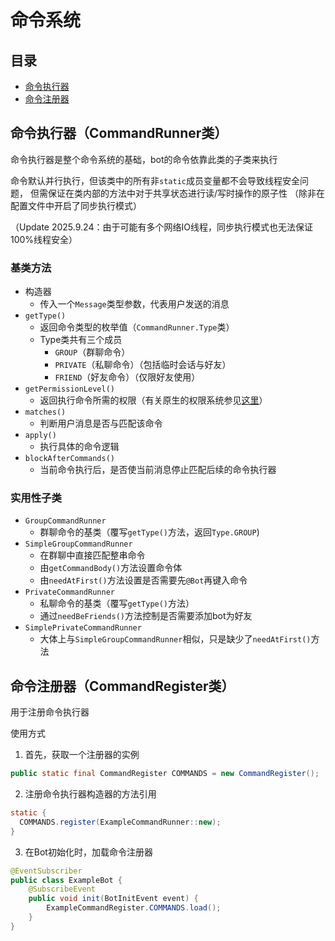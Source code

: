 # 命令系统

## 目录
  - [命令执行器](#命令执行器CommandRunner类)
  - [命令注册器](#命令注册器commandregister类)

## 命令执行器（CommandRunner类）
命令执行器是整个命令系统的基础，bot的命令依靠此类的子类来执行

命令默认并行执行，但该类中的所有非`static`成员变量都不会导致线程安全问题，
但需保证在类内部的方法中对于共享状态进行读/写时操作的原子性
（除非在配置文件中开启了同步执行模式）

（Update 2025.9.24：由于可能有多个网络IO线程，同步执行模式也无法保证100%线程安全）

### 基类方法
- 构造器
  - 传入一个`Message`类型参数，代表用户发送的消息
- `getType()`
  - 返回命令类型的枚举值（`CommandRunner.Type`类）
  - Type类共有三个成员
    - `GROUP`（群聊命令）
    - `PRIVATE`（私聊命令）（包括临时会话与好友）
    - `FRIEND`（好友命令）（仅限好友使用）
- `getPermissionLevel()`
  - 返回执行命令所需的权限（有关原生的权限系统参见[这里](permissions.md#原生权限permissionlevel枚举类)）
- `matches()`
  - 判断用户消息是否与匹配该命令
- `apply()`
  - 执行具体的命令逻辑
- `blockAfterCommands()`
  - 当前命令执行后，是否使当前消息停止匹配后续的命令执行器

### 实用性子类
- `GroupCommandRunner`
  - 群聊命令的基类（覆写`getType()`方法，返回`Type.GROUP`)
- `SimpleGroupCommandRunner`
  - 在群聊中直接匹配整串命令
  - 由`getCommandBody()`方法设置命令体
  - 由`needAtFirst()`方法设置是否需要先`@Bot`再键入命令
- `PrivateCommandRunner`
  - 私聊命令的基类（覆写`getType()`方法）
  - 通过`needBeFriends()`方法控制是否需要添加bot为好友
- `SimplePrivateCommandRunner`
  - 大体上与`SimpleGroupCommandRunner`相似，只是缺少了`needAtFirst()`方法

## 命令注册器（CommandRegister类）
用于注册命令执行器

使用方式

1. 首先，获取一个注册器的实例
```java
public static final CommandRegister COMMANDS = new CommandRegister();
```

2. 注册命令执行器构造器的方法引用
```java
static {
  COMMANDS.register(ExampleCommandRunner::new);
}
```

3. 在Bot初始化时，加载命令注册器
```java
@EventSubscriber
public class ExampleBot {
    @SubscribeEvent
    public void init(BotInitEvent event) {
        ExampleCommandRegister.COMMANDS.load();
    }
}
```